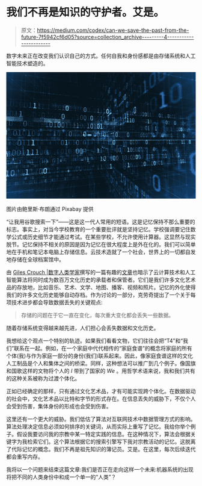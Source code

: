 # 我们不再是知识的守护者。艾是。

> 原文：<https://medium.com/codex/can-we-save-the-past-from-the-future-7f5942cf6d05?source=collection_archive---------4----------------------->

数字未来正在改变我们认识自己的方式。任何自我和身份感都是由存储系统和人工智能技术塑造的。

![](img/e0d4642890568bf165e25385ab598ebc.png)

图片由鲍里斯·布朗通过 Pixabay 提供

“让我用谷歌搜索一下”——这是这一代人常用的短语。这是记忆保持不那么重要的标志。事实上，对当今学校教育的一个重要批评就是坚持记忆。学校强调要记住数学公式或历史细节才能通过考试。在某些学校，不允许使用计算器。这显然与现实脱节。记忆保持不相关的原因是因为记忆在很大程度上是外在化的。我们可以简单地在手机和笔记本电脑上存储信息。云技术造就了一个社会，世界上的一切都自发地存储在全球档案馆中。

由 [Giles Crouch |数字人类学家](https://medium.com/u/f21ac1ba763a)撰写的一篇有趣的[文章](https://gilescrouch.medium.com/in-our-digital-future-will-we-lose-our-history-6bb4253c9465)也暗示了云计算技术和人工智能算法将同时成为数百万文化历史的承载者和保管者。它们是我们许多文化艺术品的存放地，比如音乐、艺术、文学、地图、播客、视频和照片。记忆的外化使得我们的许多文化历史能够自动存档。作为讨论的一部分，克劳奇提出了一个关于每项技术进步都会导致数据丢失的关键观点:

> 存储的问题在于它一直在变化，每次重大变化都会丢失一些数据。

随着存储系统变得越来越先进，人们担心会丢失数据和文化历史。

我想给这个观点一个特别的轨迹。如果我们看看文物，它们往往会把“T4”和“我们”联系在一起。例如，在一个家庭中代代相传的“家庭食谱”的概念将家庭的所有个体(我)与作为家庭一部分的身份(我们)联系起来。因此，像家庭食谱这样的文化人工制品是个人和集体之间的桥梁。同样，这种想法可以推广到几个例子。像国旗和国歌这样的文物将个人的 *I* 带到了国家的 *We* 。用哲学术语来说，我和我们共有的这种关系被称为过渡个体化。

正如已经确定的那样，只有通过文化艺术品，才有可能实现跨个体化。在数据驱动的社会中，文化艺术品以比特和字节的形式存在。在信息丢失的威胁下，不仅个人会受到伤害，集体身份的形成也会受到伤害。

这里还有一个更大的威胁。我们低估了算法对互联网技术中数据管理方式的影响。算法处理决定信息必须如何排序的关键词，从而实际上重写了记忆。我给你举个例子。假设我要访问我的宗教中某一特定实践的信息。在这种情况下，算法会根据关键字为我检索它们。这个算法根据它的搜索引擎写下我对宗教活动的记忆。这脱离了代际记忆的概念。我们不再是祖先知识的簿记员。艾是。在这里，每次后续迭代都会重写内存。

我将以一个问题来结束这篇文章:我们是否正在走向这样一个未来:机器系统的出现将把不同的人类身份中和成一个单一的“人类”？